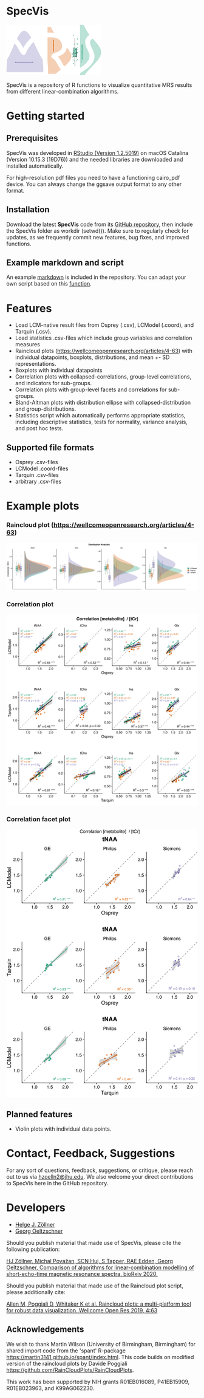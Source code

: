 # SpecVis

<img src="/Logo.png" width="250">

SpecVis is a repository of R functions to visualize quantitative MRS results from different linear-combination algorithms.
# Getting started

## Prerequisites

SpecVis was developed in [RStudio (Version 1.2.5019)](https://rstudio.com/) on macOS Catalina (Version 10.15.3 (19D76)) and
the needed libraries are downloaded and installed automatically.

For high-resolution pdf files you need to have a functioning cairo_pdf device. You can always change the ggsave output format to any other format. 

## Installation

Download the latest **SpecVis** code from its [GitHub
repository](https://github.com/hezoe100/SpecVis), then include the SpecVis folder as
workdir (setwd()). Make sure to regularly check for updates, as we frequently commit new features, bug fixes, and improved
functions.

## Example markdown and script

An example [markdown](https://github.com/hezoe100/SpecVis/blob/master/examples/Example.md) is included in the repository. You can adapt your own script based on this [function](https://github.com/hezoe100/SpecVis/blob/master/examples/LC_comp.R).

# Features
- Load LCM-native result files from Osprey (.csv), LCModel (.coord), and Tarquin (.csv).
- Load statistics .csv-files which include group variables and correlation measures
- Raincloud plots (https://wellcomeopenresearch.org/articles/4-63) with individual datapoints, boxplots, distributions, and mean +- SD representations.
- Boxplots with individual datapoints
- Correlation plots with collapsed-correlations, group-level correlations, and indicators for sub-groups.
- Correlation plots with group-level facets and correlations for sub-groups.
- Bland-Altman plots with distribution ellipse with collapsed-distribution and group-distributions.
- Statistics script which automatically performs appropriate statistics, including descriptive statistics, tests for normality, variance analysis, and post hoc tests.

## Supported file formats
- Osprey .csv-files
- LCModel .coord-files
- Tarquin .csv-files
- arbitrary .csv-files

# Example plots
### Raincloud plot (https://wellcomeopenresearch.org/articles/4-63)
![Raincloud](/examples/RaincloudByLCMwithLimits4colums.png)
### Correlation plot
![Correlation](/examples/CorrelationByVendorWithSubgroups.png)
### Correlation facet plot
![CorrelationFacet](/examples/CorrelationFacetSmall.png)

## Planned features
- Violin plots with individual data points.

# Contact, Feedback, Suggestions

For any sort of questions, feedback, suggestions, or critique, please reach out to us via hzoelln2@jhu.edu. We also welcome your direct contributions to SpecVis here in the GitHub repository.

# Developers

- [Helge J. Zöllner](mailto:hzoelln2@jhu.edu)
- [Georg Oeltzschner](mailto:goeltzs1@jhu.edu)

Should you publish material that made use of SpecVis, please cite the following publication:

[HJ Zöllner, Michal Považan, SCN Hui, S Tapper, RAE Edden, Georg Oeltzschner, Comparison of algorithms for linear-combination modelling of short-echo-time magnetic resonance spectra. bioRxiv 2020.](https://doi.org/10.1101/2020.06.05.136796)

Should you publish material that made use of the Raincloud plot script, please additionally cite: 

[Allen M, Poggiali D, Whitaker K et al. Raincloud plots: a multi-platform tool for robust data visualization. Wellcome Open Res 2019, 4:63](https://wellcomeopenresearch.org/articles/4-63)

## Acknowledgements

We wish to thank Martin Wilson (University of Birmingham, Birmingham) for shared import code from the 'spant' R-package https://martin3141.github.io/spant/index.html. This code builds on modified version of the raincloud plots by Davide      Poggiali https://github.com/RainCloudPlots/RainCloudPlots.

This work has been supported by NIH grants R01EB016089, P41EB15909, R01EB023963, and K99AG062230.
